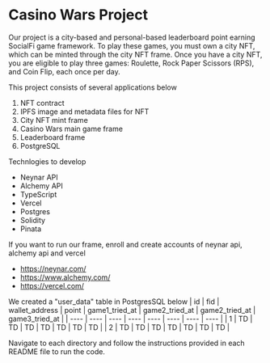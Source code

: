 # Casino Wars Project

Our project is a city-based and personal-based leaderboard point earning SocialFi game framework. To play these games, you must own a city NFT, which can be minted through the city NFT frame. Once you have a city NFT, you are eligible to play three games: Roulette, Rock Paper Scissors (RPS), and Coin Flip, each once per day.



This project consists of several applications below

1. NFT contract
2. IPFS image and metadata files for NFT
3. City NFT mint frame
4. Casino Wars main game frame
5. Leaderboard frame
6. PostgreSQL


Technlogies to develop

- Neynar API
- Alchemy API
- TypeScript
- Vercel
- Postgres
- Solidity
- Pinata

If you want to run our frame, enroll and create accounts of neynar api, alchemy api and vercel

- https://neynar.com/
- https://www.alchemy.com/
- https://vercel.com/

We created a "user_data" table in PostgresSQL below
| id | fid | wallet_address | point | game1_tried_at | game2_tried_at | game2_tried_at | game3_tried_at |
| ---- | ---- | ---- | ---- | ---- | ---- | ---- | ---- |
| 1 | TD | TD | TD | TD | TD | TD | TD |
| 2 | TD | TD | TD | TD | TD | TD | TD |

Navigate to each directory and follow the instructions provided in each README file to run the code.